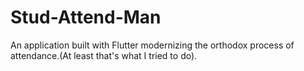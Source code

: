 # Stud-Attend-Man
An application built with Flutter modernizing the orthodox process of attendance.(At least that's what I tried to do).
